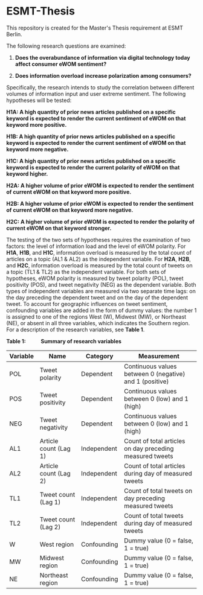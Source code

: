 # ESMT-Thesis

This repository is created for the Master's Thesis requirement at ESMT Berlin.

The following research questions are examined:

1. **Does the overabundance of information via digital technology today affect consumer eWOM sentiment?**

2. **Does information overload increase polarization among consumers?**


Specifically, the research intends to study the correlation between different volumes of information input and user extreme sentiment. The following hypotheses will be tested:

**H1A: A high quantity of prior news articles published on a specific keyword is expected to render the current sentiment of eWOM on that keyword more positive.**

**H1B: A high quantity of prior news articles published on a specific keyword is expected to render the current sentiment of eWOM on that keyword more negative.**

**H1C: A high quantity of prior news articles published on a specific keyword is expected to render the current polarity of eWOM on that keyword higher.**

**H2A: A higher volume of prior eWOM is expected to render the sentiment of current eWOM on that keyword more positive.**

**H2B: A higher volume of prior eWOM is expected to render the sentiment of current eWOM on that keyword more negative.**

**H2C: A higher volume of prior eWOM is expected to render the polarity of current eWOM on that keyword stronger.**


The testing of the two sets of hypotheses requires the examination of two factors: the level of information load and the level of eWOM polarity. For **H1A**, **H1B**, and **H1C**, information overload is measured by the total count of articles on a topic (AL1 & AL2) as the independent variable. For **H2A**, **H2B**, and **H2C**, information overload is measured by the total count of tweets on a topic (TL1 & TL2) as the independent variable. For both sets of hypotheses, eWOM polarity is measured by tweet polarity (POL), tweet positivity (POS), and tweet negativity (NEG) as the dependent variable. Both types of independent variables are measured via two separate time lags: on the day preceding the dependent tweet and on the day of the dependent tweet. To account for geographic influences on tweet sentiment, confounding variables are added in the form of dummy values: the number 1 is assigned to one of the regions West (W), Midwest (MW), or Northeast (NE), or absent in all three variables, which indicates the Southern region. For a description of the research variables, see **Table 1**.

**Table 1:            Summary of research variables**

| Variable | Name                   | Category    | Measurement                                              |
|----------|------------------------|-------------|----------------------------------------------------------|
| POL      | Tweet polarity         | Dependent   | Continuous values between 0 (negative) and 1 (positive)  |
| POS      | Tweet positivity       | Dependent   | Continuous values between 0 (low) and 1 (high)           |
| NEG      | Tweet negativity       | Dependent   | Continuous values between 0 (low) and 1 (high)           |
| AL1      | Article count (Lag 1)  | Independent | Count of total articles on day preceding measured tweets |
| AL2      | Article count (Lag 2)  | Independent | Count of total articles during day of measured tweets    |
| TL1      | Tweet count (Lag 1)    | Independent | Count of total tweets on day preceding measured tweets   |
| TL2      | Tweet count (Lag 2)    | Independent | Count of total tweets during day of measured tweets      |
| W        | West region            | Confounding | Dummy value (0 = false, 1 = true)                        |
| MW       | Midwest region         | Confounding | Dummy value (0 = false, 1 = true)                        |
| NE       | Northeast region       | Confounding | Dummy value (0 = false, 1 = true)                        